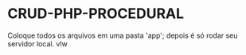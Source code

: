 # CRUD-PHP-PROCEDURAL
Coloque todos os arquivos em uma pasta 'app';
depois é só rodar seu servidor local. vlw
